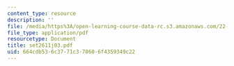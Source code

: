 ```yaml
---
content_type: resource
description: ''
file: /media/https%3A/open-learning-course-data-rc.s3.amazonaws.com/22-611j-introduction-to-plasma-physics-i-fall-2003/664cdb536c3771c378606f4359349c22_set2611j03.pdf
file_type: application/pdf
resourcetype: Document
title: set2611j03.pdf
uid: 664cdb53-6c37-71c3-7860-6f4359349c22
---
```

